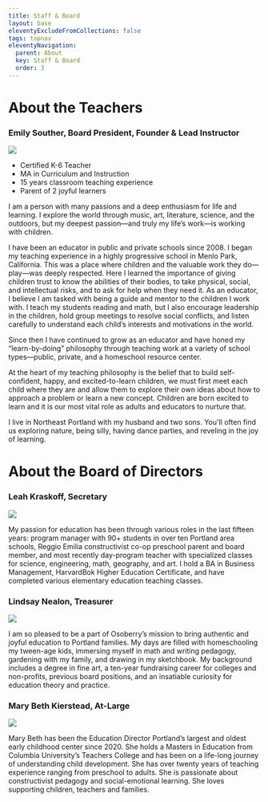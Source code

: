 ```yaml
---
title: Staff & Board
layout: base
eleventyExcludeFromCollections: false
tags: topnav
eleventyNavigation:
  parent: About
  key: Staff & Board
  order: 3
---
```

# About the Teachers

### Emily Souther, Board President, Founder & Lead Instructor

![](/assets/uploads/emilypic.jpeg)

* Certified K-6 Teacher
* MA in Curriculum and Instruction
* 15 years classroom teaching experience
* Parent of 2 joyful learners

I am a person with many passions and a deep enthusiasm for life and learning. I explore the world through music, art, literature, science, and the outdoors, but my deepest passion—and truly my life’s work—is working with children.

I have been an educator in public and private schools since 2008. I began my teaching experience in a highly progressive school in Menlo Park, California. This was a place where children and the valuable work they do—play—was deeply respected. Here I learned the importance of giving children trust to know the abilities of their bodies, to take physical, social, and intellectual risks, and to ask for help when they need it. As an educator, I believe I am tasked with being a guide and mentor to the children I work with. I teach my students reading and math, but I also encourage leadership in the children, hold group meetings to resolve social conflicts, and listen carefully to understand each child’s interests and motivations in the world.

Since then I have continued to grow as an educator and have honed my “learn-by-doing” philosophy through teaching work at a variety of school types—public, private, and a homeschool resource center.

At the heart of my teaching philosophy is the belief that to build self-confident, happy, and excited-to-learn children, we must first meet each child where they are and allow them to explore their own ideas about how to approach a problem or learn a new concept. Children are born excited to learn and it is our most vital role as adults and educators to nurture that.

I live in Northeast Portland with my husband and two sons. You'll often find us exploring nature, being silly, having dance parties, and reveling in the joy of learning.

# About the Board of Directors



### Leah Kraskoff, Secretary

![](/assets/uploads/leah.jpg)

My passion for education has been through various roles in the last fifteen years: program manager with 90+ students in over ten Portland area schools, Reggio Emilia constructivist co-op preschool parent and board member, and most recently day-program teacher with specialized classes for science, engineering, math, geography, and art. I hold a BA in Business Management, HarvardBok Higher Education Certificate, and have completed various elementary education teaching classes.

### Lindsay Nealon, Treasurer

![](/assets/uploads/lindsay.jpg)

I am so pleased to be a part of Osoberry’s mission to bring authentic and joyful education to Portland families. My days are filled with homeschooling my tween-age kids, immersing myself in math and writing pedagogy, gardening with my family, and drawing in my sketchbook. My background includes a degree in fine art, a ten-year fundraising career for colleges and non-profits, previous board positions, and an insatiable curiosity for education theory and practice.

### Mary Beth Kierstead, At-Large

![](/assets/uploads/marybeth.jpeg)

Mary Beth has been the Education Director Portland’s largest and oldest early childhood center since 2020. She holds a Masters in Education from Columbia University’s Teachers College and has been on a life-long journey of understanding child development. She has over twenty years of teaching experience ranging from preschool to adults. She is passionate about constructivist pedagogy and social-emotional learning. She loves supporting children, teachers and families.
